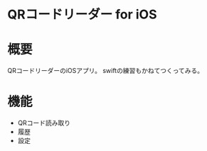 QRコードリーダー for iOS
========================

# 概要

QRコードリーダーのiOSアプリ。
swiftの練習もかねてつくってみる。

# 機能

* QRコード読み取り
* 履歴
* 設定
